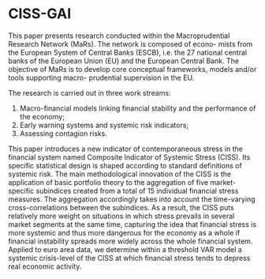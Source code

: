 # CISS-GAI

This paper presents research conducted within the Macroprudential Research Network (MaRs). The network is composed of econo- mists from the European System of Central Banks (ESCB), i.e. the 27 national central banks of the European Union (EU) and the European Central Bank. The objective of MaRs is to develop core conceptual frameworks, models and/or tools supporting macro- prudential supervision in the EU.

The research is carried out in three work streams: 
1) Macro-financial models linking financial stability and the performance of the economy; 
2) Early warning systems and systemic risk indicators;
3) Assessing contagion risks.

This paper introduces a new indicator of contemporaneous stress in the financial system named Composite Indicator of Systemic Stress (CISS). Its specific statistical design is shaped according to standard definitions of systemic risk. The main methodological innovation of the CISS is the application of basic portfolio theory to the aggregation of five market-specific subindices created from a total of 15 individual financial stress measures. The aggregation accordingly takes into account the time-varying cross-correlations between the subindices. As a result, the CISS puts relatively more weight on situations in which stress prevails in several market segments at the same time, capturing the idea that financial stress is more systemic and thus more dangerous for the economy as a whole if financial instability spreads more widely across the whole financial system. Applied to euro area data, we determine within a threshold VAR model a systemic crisis-level of the CISS at which financial stress tends to depress real economic activity.

